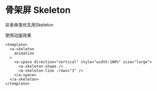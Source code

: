 # 骨架屏 Skeleton

非表单类优先用Skeleton

使用动画效果

<a-card>
  <a-skeleton animation>
    <a-space direction="vertical" style="width:100%" size="large">
      <a-skeleton-shape />
      <a-skeleton-line :rows="3" />
    </a-space>
  </a-skeleton>
</a-card>

```vue{3}
<template>
  <a-skeleton
    animation
  >
    <a-space direction="vertical" style="width:100%" size="large">
      <a-skeleton-shape />
      <a-skeleton-line :rows="3" />
    </a-space>
  </a-skeleton>
</template>
```
